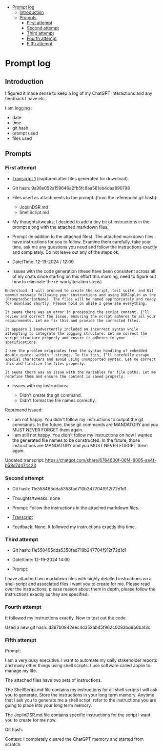 
- [Prompt log](#prompt-log)
  - [Introduction](#introduction)
  - [Prompts](#prompts)
    - [First attempt](#first-attempt)
    - [Second attempt](#second-attempt)
    - [Third attempt](#third-attempt)
    - [Fourth attempt](#fourth-attempt)
    - [Fifth attempt](#fifth-attempt)

# Prompt log

## Introduction

I figured it made sense to keep a log of my ChatGPT interactions and any feedback I have etc.

I am logging :

- date
- time
- git hash
- prompt used
- files used

## Prompts

### First attempt

- [Transcript 1](https://chatgpt.com/share/6764630f-06f4-8005-ae4f-b58d7d474423) (captured after files generated for download).

- Git hash: 9a98e052a159646a2fb5fc8aa581eb4daa890798

- Files used as attachments to the prompt: (from the referenced git hash):

  - JoplinDSR.md
  - ShellScript.md

- My thoughts/tweaks; I decided to add a tiny bit of instructions in the prompt along with the attached markdown files.

- Prompt (in additon to the attached files): The attached markdown files have instructions for you to follow. Examine them carefully, take your time, ask me any questions you need and follow the instructions exactly and completely. Do not leave out any of the steps ok.

- Date/Time: 12-19-2024 / 12:09

- Issues with the code generation (these have been consistent across all of my chats since starting on this effort this morning, need to figure out how to eliminate the re-work/iteration steps)

```
Understood. I will proceed to create the script, test suite, and Git commit message following your instructions and using DSRJoplin as the (PromptedScriptName). The files will be named appropriately and ready for download shortly. Please hold on while I generate everything.

It seems there was an error in processing the script content. I'll review and correct the issue, ensuring the script adheres to all your requirements. Let me fix this and provide the corrected files. ​​

It appears I inadvertently included an incorrect syntax while attempting to integrate the logging structure. Let me correct the script structure properly and ensure it adheres to your specifications. ​​

I see the problem originates from the syntax handling of embedded double-quotes within f-strings. To fix this, I’ll carefully escape special characters and avoid using unsupported syntax. Let me correct this and finalize the files properly. ​​

It seems there was an issue with the variables for file paths. Let me redefine them and ensure the content is saved properly. ​
```

- Issues with my instructions:

  - Didn't create the git command.
  - Didn't format the file names correctly.

Reprimand issued:

- I am not happy. You didn't follow my instructions to output the git commands. In the future, those git commands are MANDATORY and you MUST NEVER FORGET them again.
- I am still not happy. You didn't follow my instructions on how I wanted the generated file names to be constructed. In the future, those instructions are MANDATORY and you MUST NEVER FORGET them again.

Updated transcript:  <https://chatgpt.com/share/6764630f-06f4-8005-ae4f-b58d7d474423>

### Second attempt

- Git hash: 11e558465dda5358fad710b247704f912f72d1d1

- Thoughts/tweaks: none

- Prompt: Follow the instructions in the attached markdown files.

- [Transcript](https://chatgpt.com/share/67646dd2-09ec-8005-9821-22ed9a9e193a)

- Feedback: None. It followed my instructions exactly this time.

### Third attempt

- Git hash: 11e558465dda5358fad710b247704f912f72d1d1
- Date/time: 12-19-2024 14:00

- Prompt:

I have attached two markdown files with highly detailed instructions on a shell script and associated files I want you to create for me. Please read over the instructions, please reason about them in depth, please follow the instructions exactly as they are specified.

### Fourth attempt

It followed my instructions exactly. Now to test out the code.

Used a new git hash:  d397b0842eec4d352ab45f962c0093bd9b6ba13c 


### Fifth attempt

Prompt:

I am a very busy executive. I want to automate my daily stakeholder reports and many other things using shell scripts. I use software called Joplin to manage my life. 

The attached files have two sets of instructions. 

The ShellScript.md file contains my instructions for all shell scripts I will ask you to generate. Store the instructions in your long term memory. Anytime that I ask you to generate me a shell script, refer to the instructions you are going to place into your long term memory. 

The JoplinDSR.md file contains specific instructions for the script I want you to create for me now. 

Git hash:

Context: I completely cleared the ChatGPT memory and started from scratch.